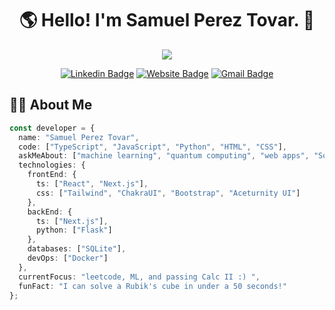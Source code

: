 # <div align="center"> 🌎 Hello! I'm Samuel Perez Tovar. 👋</div>

<div align="center">
  <img src="https://readme-typing-svg.herokuapp.com/?lines=Full-Stack+Software+Engineer;Always+Learning&font=Fira%20Code&center=true&width=380&height=50">
</div>


<div align="center">
  
  [![Linkedin Badge](https://img.shields.io/badge/-LinkedIn-0e76a8?style=flat-square&logo=Linkedin&logoColor=white)](https://linkedin.com/in/samuel-perez-tovar)
  [![Website Badge](https://img.shields.io/badge/Website-3b5998?style=flat-square&logo=link-link&logoColor=white)](https://samuelpt.dev)
  [![Gmail Badge](https://img.shields.io/badge/-Gmail-d14836?style=flat-square&logo=Gmail&logoColor=white)](mailto:samuelpertov@gmail.com)
  
</div>

## 👨‍💻 About Me

```typescript
const developer = {
  name: "Samuel Perez Tovar",
  code: ["TypeScript", "JavaScript", "Python", "HTML", "CSS"],
  askMeAbout: ["machine learning", "quantum computing", "web apps", "Soccer"],
  technologies: {
    frontEnd: {
      ts: ["React", "Next.js"],
      css: ["Tailwind", "ChakraUI", "Bootstrap", "Aceturnity UI"]
    },
    backEnd: {
      ts: ["Next.js"],
      python: ["Flask"]
    },
    databases: ["SQLite"],
    devOps: ["Docker"]
  },
  currentFocus: "leetcode, ML, and passing Calc II :) ",
  funFact: "I can solve a Rubik's cube in under a 50 seconds!"
};
```
